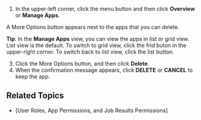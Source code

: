 
1. In the upper-left corner, click the menu button and then click **Overview** or **Manage Apps**. 

  A More Options button appears next to the apps that you can delete.

  **Tip**: In the **Manage Apps** view, you can view the apps in list or grid view. List view is the default. To switch to grid view, click the frid buton in the upper-right corner. To switch back to list view, click the list button.
  
3. Click the More Options button, and then click **Delete**.
4. When the confirmation message appears, click **DELETE** or **CANCEL** to keep the app.
 
## Related Topics
* [User Roles, App Permissions, and Job Results Permissions]
